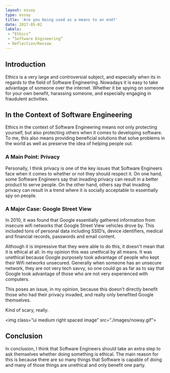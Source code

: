 ```yaml
---
layout: essay
type: essay
title: 'Are you being used as a means to an end?'
date: 2017-05-02
labels:
 - “Ethics”
 - “Software Engineering”
 - Reflection/Review
---
```


## Introduction
Ethics is a very large and controversial subject, and especially when its in regards to the field of Software Engineering. Nowadays it is easy to take advantage of someone over the internet. Whether it be spying on someone for your own benefit, harassing someone, and especially engaging in fraudulent activities. 

## In the Context of Software Engineering
Ethics in the context of Software Engineering means not only protecting yourself, but also protecting others when it comes to developing software. To me, this also means providing beneficial solutions that solve problems in the world as well as preserve the idea of helping people out. 

### A Main Point: Privacy
Personally, I think privacy is one of the key issues that Software Engineers face when it comes to whether or not they should respect it. On one hand, some Software Engineers say that invading privacy can result in a better product to serve people. On the other hand, others say that invading privacy can result in a trend where it is socially acceptable to essentially spy on people. 

### A Major Case: Google Street View
In 2010, it was found that Google essentially gathered information from insecure wifi networks that Google Street View vehicles drove by. This included tons of personal data including SSID’s, device identifiers, medical and financial records, passwords and email content. 

Although it is impressive that they were able to do this, it doesn't mean that it is ethical at all. In my opinion this was unethical by all means. It was unethical because Google purposely took advantage of people who kept their Wifi networks unsecured. Generally when someone has an unsecure network, they are not very tech savvy, so one could go as far as to say that Google took advantage of those who are not very experienced with computers. 

This poses an issue, in my opinion, because this doesn't directly benefit those who had their privacy invaded, and really only benefited Google themselves. 

Kind of scary, really.

<img class=”ui medium right spaced image” src=”./images/noway.gif”>

## Conclusion 
In conclusion, I think that Software Engineers should take an extra step to ask themselves whether doing something is ethical. The main reason for this is because there are so many things that Software is capable of doing and many of those things are unethical and only benefit one party.